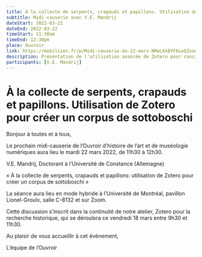 ```yaml
---
title: À la collecte de serpents, crapauds et papillons. Utilisation de Zotero pour créer un corpus de sottoboschi
subtitle: Midi-causerie avec V.E. Mandrij
dateStart: 2022-03-22
dateEnd: 2022-03-22
timeStart: 11:30am
timeEnd: 12:30pm
place: Ouvroir
link: https://mobilizon.fr/p/Midi-causerie-du-22-mars-NMwLkkBYFbLeQZxauVHWFX
description: Présentation de l'utilisation avancée de Zotero pour consituer le corpus de thèse de V.E. Mandrij
participants: [V.E. Mandrij]
---
```


# À la collecte de serpents, crapauds et papillons. Utilisation de Zotero pour créer un corpus de sottoboschi

Bonjour à toutes et à tous,

Le prochain midi-causerie de l’Ouvroir d’histoire de l’art et de muséologie numériques aura lieu le mardi 22 mars 2022, de 11h30 à 12h30.

V.E. Mandrij, Doctorant à l’Université de Constance (Allemagne)

« À la collecte de serpents, crapauds et papillons: utilisation de Zotero pour créer un corpus de sottoboschi »

La séance aura lieu en mode hybride à l’Université de Montréal, pavillon Lionel-Groulx, salle C-8132 et sur Zoom.

Cette discussion s’inscrit dans la continuité de notre atelier, Zotero pour la recherche historique, qui se déroulera ce vendredi 18 mars entre 9h30 et 11h30.

Au plaisir de vous accueillir à cet événement,

L’équipe de l’Ouvroir
